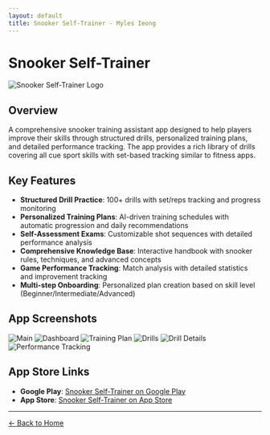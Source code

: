 ```yaml
---
layout: default
title: Snooker Self-Trainer - Myles Ieong
---
```


# Snooker Self-Trainer

![Snooker Self-Trainer Logo](/assets/images/logo_snooker.png)

## Overview

A comprehensive snooker training assistant app designed to help players improve their skills through structured drills, personalized training plans, and detailed performance tracking. The app provides a rich library of drills covering all cue sport skills with set-based tracking similar to fitness apps.

## Key Features

- **Structured Drill Practice**: 100+ drills with set/reps tracking and progress monitoring
- **Personalized Training Plans**: AI-driven training schedules with automatic progression and daily recommendations
- **Self-Assessment Exams**: Customizable shot sequences with detailed performance analysis
- **Comprehensive Knowledge Base**: Interactive handbook with snooker rules, techniques, and advanced concepts
- **Game Performance Tracking**: Match analysis with detailed statistics and improvement tracking
- **Multi-step Onboarding**: Personalized plan creation based on skill level (Beginner/Intermediate/Advanced)

## App Screenshots

![Main](/assets/images/resized/snooker.jpg) ![Dashboard](/assets/images/resized/snooker-1.jpg) ![Training Plan](/assets/images/resized/snooker-2.jpg) ![Drills](/assets/images/resized/snooker-3.jpg) ![Drill Details](/assets/images/resized/snooker-4.jpg) ![Performance Tracking](/assets/images/resized/snooker-5.jpg)

## App Store Links

- **Google Play**: [Snooker Self-Trainer on Google Play](https://play.google.com/store/apps/details?id=com.municornio.app.snookerselftrainer)
- **App Store**: [Snooker Self-Trainer on App Store](https://apps.apple.com/us/app/snooker-self-trainer/id6747923097)

---

[← Back to Home](/)